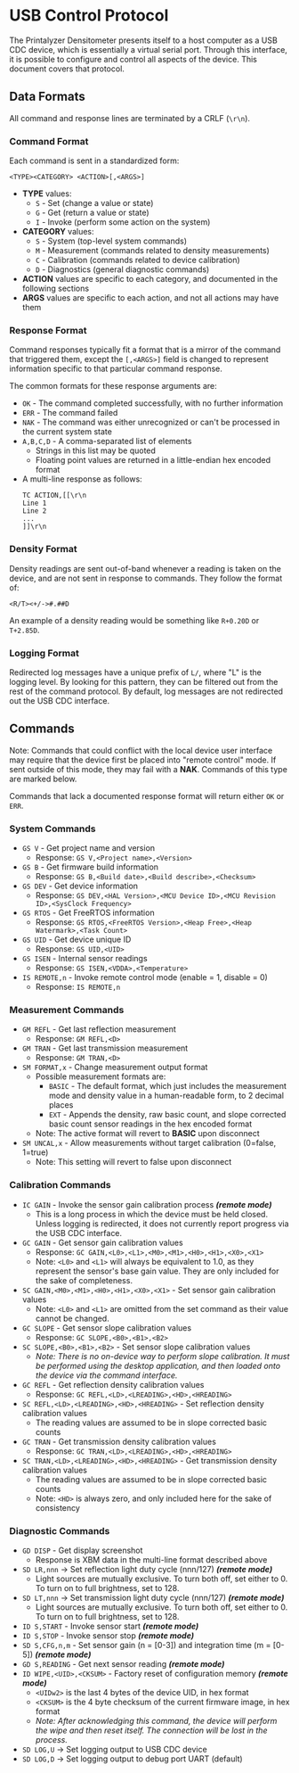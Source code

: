 USB Control Protocol
====================

The Printalyzer Densitometer presents itself to a host computer as a USB CDC
device, which is essentially a virtual serial port. Through this interface,
it is possible to configure and control all aspects of the device.
This document covers that protocol.

## Data Formats

All command and response lines are terminated by a CRLF (`\r\n`).

### Command Format

Each command is sent in a standardized form:

`<TYPE><CATEGORY> <ACTION>[,<ARGS>]`
* **TYPE** values:
  * `S` - Set (change a value or state)
  * `G` - Get (return a value or state)
  * `I` - Invoke (perform some action on the system)
* **CATEGORY** values:
  * `S` - System (top-level system commands)
  * `M` - Measurement (commands related to density measurements)
  * `C` - Calibration (commands related to device calibration)
  * `D` - Diagnostics (general diagnostic commands)
* **ACTION** values are specific to each category, and documented in the following sections
* **ARGS** values are specific to each action, and not all actions may have them

### Response Format

Command responses typically fit a format that is a mirror of the command that
triggered them, except the `[,<ARGS>]` field is changed to represent
information specific to that particular command response.

The common formats for these response arguments are:
* `OK` - The command completed successfully, with no further information
* `ERR` - The command failed
* `NAK` - The command was either unrecognized or can't be processed in the current system state
* `A,B,C,D` - A comma-separated list of elements
  * Strings in this list may be quoted
  * Floating point values are returned in a little-endian hex encoded format
* A multi-line response as follows:
  ```
  TC ACTION,[[\r\n
  Line 1
  Line 2
  ...
  ]]\r\n
  
  ```


### Density Format

Density readings are sent out-of-band whenever a reading is taken on the device,
and are not sent in response to commands. They follow the format of:

`<R/T><+/->#.##D`

An example of a density reading would be something like `R+0.20D` or `T+2.85D`.

### Logging Format

Redirected log messages have a unique prefix of `L/`, where "L" is the logging level.
By looking for this pattern, they can be filtered out from the rest of the command
protocol. By default, log messages are not redirected out the USB CDC interface.


## Commands

Note: Commands that could conflict with the local device user interface
may require that the device first be placed into "remote control" mode.
If sent outside of this mode, they may fail with a **NAK**. Commands of
this type are marked below.

Commands that lack a documented response format will return either `OK` or `ERR`.

### System Commands

* `GS V` - Get project name and version
  * Response: `GS V,<Project name>,<Version>`
* `GS B` - Get firmware build information
  * Response: `GS B,<Build date>,<Build describe>,<Checksum>`
* `GS DEV`  - Get device information
  * Response: `GS DEV,<HAL Version>,<MCU Device ID>,<MCU Revision ID>,<SysClock Frequency>`
* `GS RTOS` - Get FreeRTOS information
  * Response: `GS RTOS,<FreeRTOS Version>,<Heap Free>,<Heap Watermark>,<Task Count>`
* `GS UID`  - Get device unique ID
  * Response: `GS UID,<UID>`
* `GS ISEN` - Internal sensor readings
  * Response: `GS ISEN,<VDDA>,<Temperature>`
* `IS REMOTE,n` - Invoke remote control mode (enable = 1, disable = 0)
  * Response: `IS REMOTE,n`

### Measurement Commands

* `GM REFL` - Get last reflection measurement
  * Response: `GM REFL,<D>`
* `GM TRAN` - Get last transmission measurement
  * Response: `GM TRAN,<D>`
* `SM FORMAT,x` - Change measurement output format
  * Possible measurement formats are:
    * `BASIC` - The default format, which just includes the measurement mode
      and density value in a human-readable form, to 2 decimal places
    * `EXT` - Appends the density, raw basic count, and slope corrected basic count
      sensor readings in the hex encoded format
  * Note: The active format will revert to **BASIC** upon disconnect
* `SM UNCAL,x` - Allow measurements without target calibration (0=false, 1=true)
  * Note: This setting will revert to false upon disconnect

### Calibration Commands

* `IC GAIN` - Invoke the sensor gain calibration process ***(remote mode)***
  * This is a long process in which the device must be held closed.
    Unless logging is redirected, it does not currently report progress
    via the USB CDC interface.
* `GC GAIN` - Get sensor gain calibration values
  * Response: `GC GAIN,<L0>,<L1>,<M0>,<M1>,<H0>,<H1>,<X0>,<X1>`
  * Note: `<L0>` and `<L1>` will always be equivalent to 1.0, as they represent
    the sensor's base gain value. They are only included for the sake of completeness.
* `SC GAIN,<M0>,<M1>,<H0>,<H1>,<X0>,<X1>` - Set sensor gain calibration values
  * Note: `<L0>` and `<L1>` are omitted from the set command as their value
    cannot be changed.
* `GC SLOPE` - Get sensor slope calibration values
  * Response: `GC SLOPE,<B0>,<B1>,<B2>`
* `SC SLOPE,<B0>,<B1>,<B2>` - Set sensor slope calibration values
  * _Note: There is no on-device way to perform slope calibration.
    It must be performed using the desktop application, and then
    loaded onto the device via the command interface._
* `GC REFL` - Get reflection density calibration values
  * Response: `GC REFL,<LD>,<LREADING>,<HD>,<HREADING>`
* `SC REFL,<LD>,<LREADING>,<HD>,<HREADING>` - Set reflection density calibration values
  * The reading values are assumed to be in slope corrected basic counts
* `GC TRAN` - Get transmission density calibration values
  * Response: `GC TRAN,<LD>,<LREADING>,<HD>,<HREADING>`
* `SC TRAN,<LD>,<LREADING>,<HD>,<HREADING>` - Get transmission density calibration values
  * The reading values are assumed to be in slope corrected basic counts
  * Note: `<HD>` is always zero, and only included here for the sake of consistency

### Diagnostic Commands

* `GD DISP` - Get display screenshot
  * Response is XBM data in the multi-line format described above
* `SD LR,nnn` -> Set reflection light duty cycle (nnn/127) ***(remote mode)***
  * Light sources are mutually exclusive. To turn both off, set either to 0.
    To turn on to full brightness, set to 128.
* `SD LT,nnn` -> Set transmission light duty cycle (nnn/127) ***(remote mode)***
  * Light sources are mutually exclusive. To turn both off, set either to 0.
    To turn on to full brightness, set to 128.
* `ID S,START` - Invoke sensor start ***(remote mode)***
* `ID S,STOP` - Invoke sensor stop ***(remote mode)***
* `SD S,CFG,n,m` - Set sensor gain (n = [0-3]) and integration time (m = [0-5]) ***(remote mode)***
* `GD S,READING` - Get next sensor reading ***(remote mode)***
* `ID WIPE,<UID>,<CKSUM>` - Factory reset of configuration memory ***(remote mode)***
  * `<UIDw2>` is the last 4 bytes of the device UID, in hex format
  * `<CKSUM>` is the 4 byte checksum of the current firmware image, in hex format
  * _Note: After acknowledging this command, the device will perform the wipe
    and then reset itself. The connection will be lost in the process._
* `SD LOG,U` -> Set logging output to USB CDC device
* `SD LOG,D` -> Set logging output to debug port UART (default)
